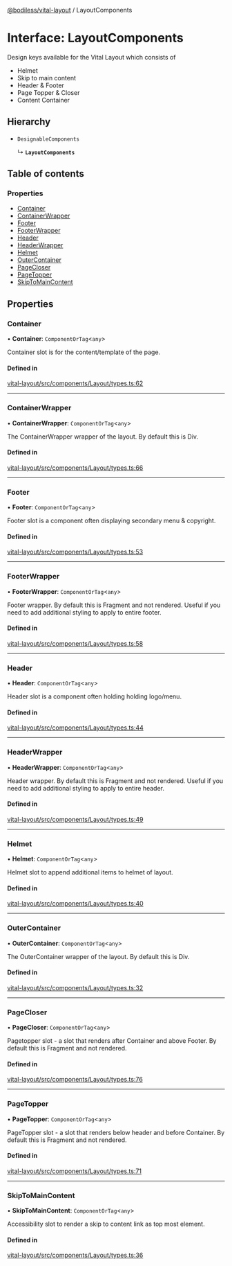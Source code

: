 [@bodiless/vital-layout](../README.md) / LayoutComponents

# Interface: LayoutComponents

Design keys available for the Vital Layout which consists of
- Helmet
- Skip to main content
- Header & Footer
- Page Topper & Closer
- Content Container

## Hierarchy

- `DesignableComponents`

  ↳ **`LayoutComponents`**

## Table of contents

### Properties

- [Container](LayoutComponents.md#container)
- [ContainerWrapper](LayoutComponents.md#containerwrapper)
- [Footer](LayoutComponents.md#footer)
- [FooterWrapper](LayoutComponents.md#footerwrapper)
- [Header](LayoutComponents.md#header)
- [HeaderWrapper](LayoutComponents.md#headerwrapper)
- [Helmet](LayoutComponents.md#helmet)
- [OuterContainer](LayoutComponents.md#outercontainer)
- [PageCloser](LayoutComponents.md#pagecloser)
- [PageTopper](LayoutComponents.md#pagetopper)
- [SkipToMainContent](LayoutComponents.md#skiptomaincontent)

## Properties

### Container

• **Container**: `ComponentOrTag`<`any`\>

Container slot is for the content/template of the page.

#### Defined in

[vital-layout/src/components/Layout/types.ts:62](https://github.com/johnsonandjohnson/Bodiless-JS/blob/9271098af/packages/vital-layout/src/components/Layout/types.ts#L62)

___

### ContainerWrapper

• **ContainerWrapper**: `ComponentOrTag`<`any`\>

The ContainerWrapper wrapper of the layout.  By default this is Div.

#### Defined in

[vital-layout/src/components/Layout/types.ts:66](https://github.com/johnsonandjohnson/Bodiless-JS/blob/9271098af/packages/vital-layout/src/components/Layout/types.ts#L66)

___

### Footer

• **Footer**: `ComponentOrTag`<`any`\>

Footer slot is a component often displaying secondary menu & copyright.

#### Defined in

[vital-layout/src/components/Layout/types.ts:53](https://github.com/johnsonandjohnson/Bodiless-JS/blob/9271098af/packages/vital-layout/src/components/Layout/types.ts#L53)

___

### FooterWrapper

• **FooterWrapper**: `ComponentOrTag`<`any`\>

Footer wrapper.  By default this is Fragment and not rendered.
Useful if you need to add additional styling to apply to entire footer.

#### Defined in

[vital-layout/src/components/Layout/types.ts:58](https://github.com/johnsonandjohnson/Bodiless-JS/blob/9271098af/packages/vital-layout/src/components/Layout/types.ts#L58)

___

### Header

• **Header**: `ComponentOrTag`<`any`\>

Header slot is a component often holding holding logo/menu.

#### Defined in

[vital-layout/src/components/Layout/types.ts:44](https://github.com/johnsonandjohnson/Bodiless-JS/blob/9271098af/packages/vital-layout/src/components/Layout/types.ts#L44)

___

### HeaderWrapper

• **HeaderWrapper**: `ComponentOrTag`<`any`\>

Header wrapper.  By default this is Fragment and not rendered.
Useful if you need to add additional styling to apply to entire header.

#### Defined in

[vital-layout/src/components/Layout/types.ts:49](https://github.com/johnsonandjohnson/Bodiless-JS/blob/9271098af/packages/vital-layout/src/components/Layout/types.ts#L49)

___

### Helmet

• **Helmet**: `ComponentOrTag`<`any`\>

Helmet slot to append additional items to helmet of layout.

#### Defined in

[vital-layout/src/components/Layout/types.ts:40](https://github.com/johnsonandjohnson/Bodiless-JS/blob/9271098af/packages/vital-layout/src/components/Layout/types.ts#L40)

___

### OuterContainer

• **OuterContainer**: `ComponentOrTag`<`any`\>

The OuterContainer wrapper of the layout.  By default this is Div.

#### Defined in

[vital-layout/src/components/Layout/types.ts:32](https://github.com/johnsonandjohnson/Bodiless-JS/blob/9271098af/packages/vital-layout/src/components/Layout/types.ts#L32)

___

### PageCloser

• **PageCloser**: `ComponentOrTag`<`any`\>

Pagetopper slot - a slot that renders after Container and above Footer.
By default this is Fragment and not rendered.

#### Defined in

[vital-layout/src/components/Layout/types.ts:76](https://github.com/johnsonandjohnson/Bodiless-JS/blob/9271098af/packages/vital-layout/src/components/Layout/types.ts#L76)

___

### PageTopper

• **PageTopper**: `ComponentOrTag`<`any`\>

PageTopper slot - a slot that renders below header and before Container.
By default this is Fragment and not rendered.

#### Defined in

[vital-layout/src/components/Layout/types.ts:71](https://github.com/johnsonandjohnson/Bodiless-JS/blob/9271098af/packages/vital-layout/src/components/Layout/types.ts#L71)

___

### SkipToMainContent

• **SkipToMainContent**: `ComponentOrTag`<`any`\>

Accessibility slot to render a skip to content link as top most element.

#### Defined in

[vital-layout/src/components/Layout/types.ts:36](https://github.com/johnsonandjohnson/Bodiless-JS/blob/9271098af/packages/vital-layout/src/components/Layout/types.ts#L36)
